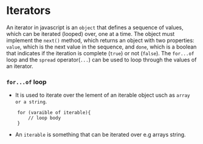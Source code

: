 # Iterators
An iterator in javascript is an `object` that defines a sequence of values, which can be iterated (looped) over, one at a time. The object must implement the `next()` method, which returns an object with two properties: `value`, which is the next value in the sequence, and `done`, which is a boolean that indicates if the iteration is complete (`true`) or not (`false`). The `for...of` loop and the `spread` operator(`...`) can be used to loop through the values of an iterator.

### `for...of` loop
- It is used to iterate over the lement of an iterable object usch as `array or a string`.
```
    for (varaible of iterable){
        // loop body
    }
```
- An `iterable` is something that can be iterated over e.g arrays string. 